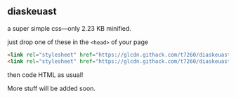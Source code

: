 ## diaskeuast
a super simple css—only 2.23 KB minified.

just drop one of these in the `<head>` of your page
```html
<link rel="stylesheet" href="https://glcdn.githack.com/t7260/diaskeuast/1.1.0/raw/master/diaskeuast.css">
<link rel="stylesheet" href="https://glcdn.githack.com/t7260/diaskeuast/1.1.0/raw/master/diaskeuast.min.css">
```
then code HTML as usual!


More stuff will be added soon.